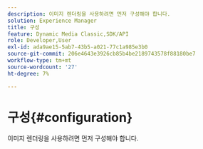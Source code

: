 ```yaml
---
description: 이미지 렌더링을 사용하려면 먼저 구성해야 합니다.
solution: Experience Manager
title: 구성
feature: Dynamic Media Classic,SDK/API
role: Developer,User
exl-id: ada9ae15-5ab7-43b5-a021-77c1a985e3b0
source-git-commit: 206e4643e3926cb85b4be2189743578f88180be7
workflow-type: tm+mt
source-wordcount: '27'
ht-degree: 7%

---
```


# 구성{#configuration}

이미지 렌더링을 사용하려면 먼저 구성해야 합니다.
